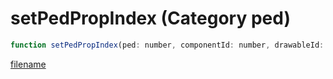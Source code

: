 # setPedPropIndex (Category ped)

```js
function setPedPropIndex(ped: number, componentId: number, drawableId: number, TextureId: number, attach: boolean): void
```

[filename](setPedPropIndex_m.md ':include')